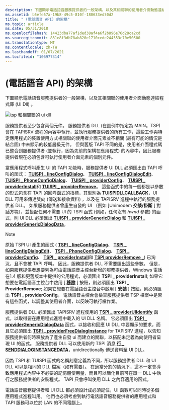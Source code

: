 ```yaml
---
description: 下圖顯示電話語音服務提供者的一般架構，以及其相關聯的使用者介面動態連結程式庫 (UI Dll) 。
ms.assetid: b5efe57a-19b8-49c5-810f-180633ed50d2
title: " (電話語音 API) 的架構"
ms.topic: article
ms.date: 05/31/2018
ms.openlocfilehash: 14423dba77af1ded38af4a6f2b896e76d28ca2cd
ms.sourcegitcommit: 831e8f3db78ab820e1710cede244553c70e50500
ms.translationtype: MT
ms.contentlocale: zh-TW
ms.lasthandoff: 01/07/2021
ms.locfileid: "106977314"
---
```

# <a name="architecture-telephony-api"></a> (電話語音 API) 的架構

下圖顯示電話語音服務提供者的一般架構，以及其相關聯的使用者介面動態連結程式庫 (UI Dll) 。

![tsp 和相關聯的 ui dll](images/spuidl01.png)

服務提供者至少包含兩個元件。 服務提供者 DLL (在圖例中指定為 MAIN。TSP) 會在 TAPISRV 流程的內容中執行，並執行服務提供者的所有工作，這些工作與特定應用程式的裝置使用方式相關聯的使用者介面元素並不相關 (最有可能的情況是結合圖) 中未顯示的較低層級元件。 但與舊版 TAPI 不同的是，使用者介面程式碼已整合到服務提供者 (並執行，因為先前的架構在應用程式) 的內容中，因此服務提供者現在必須包含可執行使用者介面元素的個別元件。

當應用程式呼叫產生 UI 的 TAPI 功能時，服務提供者 UI DLL 必須匯出由 TAPI 呼叫的函式： [**TUISPI \_ lineConfigDialog**](/windows/win32/api/tspi/nf-tspi-tuispi_lineconfigdialog)、 [**TUISPI \_ lineConfigDialogEdit**](/windows/win32/api/tspi/nf-tspi-tuispi_lineconfigdialogedit)、 [**TUISPI \_ PhoneConfigDialog**](/windows/win32/api/tspi/nf-tspi-tuispi_phoneconfigdialog)、 [**TUISPI \_ providerConfig**](/windows/win32/api/tspi/nf-tspi-tuispi_providerconfig)、 [**TUISPI \_ providerInstall**](/windows/win32/api/tspi/nf-tspi-tuispi_providerinstall)和 [**TUISPI \_ providerRemove**](/windows/win32/api/tspi/nf-tspi-tuispi_providerremove)。 這些函式中的每一個都是以參數的形式包含在 TAPI 的回呼函式的指標，其型別為 [**TUISPIDLLCALLBACK**](/windows/win32/api/tspi/nc-tspi-tuispidllcallback)，UI DLL 可用來傳達雙向 (傳送和接收資料) ，以及在 TAPISRV 進程中執行的服務提供者 DLL。 如果服務提供者曾產生自發的 UI （例如 [Unimodem **交談/掛斷** ] 對話方塊），並搭配任何不需要 UI 的 TSPI 函式 (例如，任何沒有 *hwnd* 參數) 的函式，則 UI DLL 必須匯出 [**TUISPI \_ providerGenericDialog**](/windows/win32/api/tspi/nf-tspi-tuispi_providergenericdialog) 和 [**TUISPI \_ providerGenericDialogData**](/windows/win32/api/tspi/nf-tspi-tuispi_providergenericdialogdata)。

> [!Note]  
> 原始 TSPI UI 產生的函式 ( [**TSPI \_ lineConfigDialog**](/windows/win32/api/tspi/nf-tspi-tspi_lineconfigdialog)、 [**TSPI \_ lineConfigDialogEdit**](/windows/win32/api/tspi/nf-tspi-tspi_lineconfigdialogedit)、 [**TSPI \_ PhoneConfigDialog**](/windows/win32/api/tspi/nf-tspi-tspi_phoneconfigdialog)、 [**TSPI \_ providerConfig**](/windows/win32/api/tspi/nf-tspi-tspi_providerconfig)、 [**TSPI \_ providerInstall**](/windows/win32/api/tspi/nf-tspi-tspi_providerinstall)和 [**TSPI providerRemove \_**](/windows/win32/api/tspi/nf-tspi-tspi_providerremove)) 已淘汰，且不會被 TAPI 呼叫。 因此，服務提供者 DLL 不需要匯出這些參數。 但是，如果服務提供者想要列為可由電話語音主控台新增的服務提供者，Windows 電話在1.4 版和更舊版本中提供的公用程式，必須匯出 **TSPI \_ providerInstall**; 如果它想要在電話語音主控台中啟用 [ [**移除**](/windows/win32/api/tapi3if/nn-tapi3if-itcollection2) ] 按鈕，則必須匯出 **TSPI \_ ProviderRemove**; 如果它想要在電話語音主控台中啟用 [ **安裝** ] 按鈕，則必須匯出 **TSPI \_ providerConfig**。 電話語音主控台會檢查服務提供者 TSP 檔案中是否有這些函式，以調整其使用者介面，以反映可執行檔作業。

 

服務提供者 DLL 必須匯出 TAPISRV 進程使用的 [**TSPI \_ providerUIIdentify**](/windows/win32/api/tspi/nf-tspi-tspi_provideruiidentify) 函式，以取得要在應用程式進程中載入的 UI DLL 名稱。 它必須匯出 [**TSPI \_ providerGenericDialogData**](/windows/win32/api/tspi/nf-tspi-tspi_providergenericdialogdata) 函式，以接收和回應 UI DLL 中要顯示的要求，而且它必須匯出 [**TSPI \_ providerFreeDialogInstance**](/windows/win32/api/tspi/nf-tspi-tspi_providerfreedialoginstance) for TAPISRV 進程，以告知服務提供者何時釋放為了產生自發 ui 而建立的關聯，以搭配未定義為向使用者呈現 UI 的函式。 服務提供者 DLL 可以使用新的 TSPI 消息 [**行 \_ SENDDIALOGINSTANCEDATA**](line-senddialoginstancedata.md)，unidirectionally 傳送資料至 UI DLL。

因為 TSPI 和 TUISPI 函式的名稱刻意定義為不同，所以服務提供者 DLL 和 UI DLL 可以是相同的 DLL 檔案（如有需要）。 在適當分割的情況下，這不一定會導致應用程式內容中不必要的記憶體使用量，而且可以簡化目前可在單一 DLL 中執行之服務提供者的安裝程式。 TAPI 只會呼叫使用 DLL 之內容適用的函式。

電話語音服務提供者和 UI DLL 都必須設計成必須記住，UI 函數可以同時從多個應用程式進程叫用。 他們也必須考慮到執行電話語音服務提供者的應用程式和 TAPI 服務可以位於 LAN 的不同電腦上。

 

 
